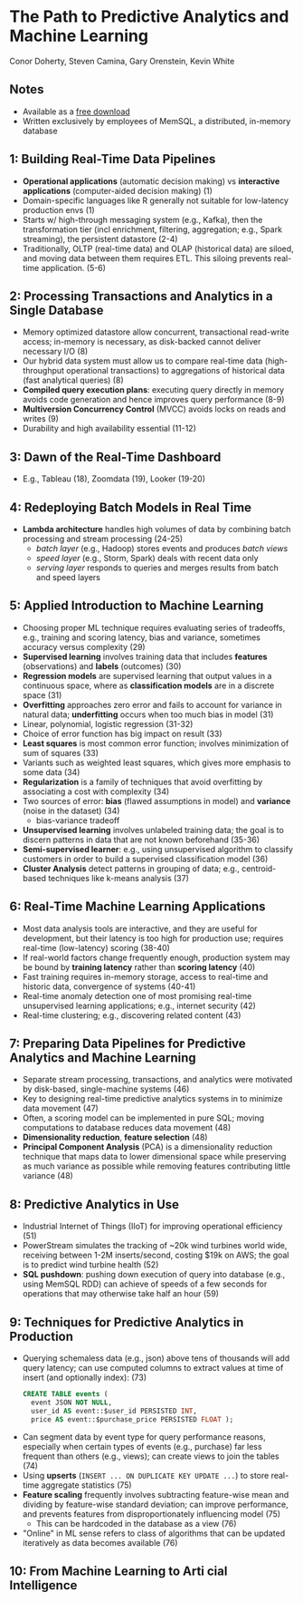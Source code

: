 # The Path to Predictive Analytics and Machine Learning
Conor Doherty, Steven Camina, Gary Orenstein, Kevin White

## Notes

* Available as a [free download](http://www.oreilly.com/data/free/the-path-to-predictive-analytics-and-machine-learning.csp)
* Written exclusively by employees of MemSQL, a distributed, in-memory database

## 1: Building Real-Time Data Pipelines

* **Operational applications** (automatic decision making) vs **interactive applications** (computer-aided decision making) (1)
* Domain-specific languages like R generally not suitable for low-latency production envs (1)
* Starts w/ high-through messaging system (e.g., Kafka), then the transformation tier (incl enrichment, filtering, aggregation; e.g., Spark streaming), the persistent datastore (2-4)
* Traditionally, OLTP (real-time data) and OLAP (historical data) are siloed, and moving data between them requires ETL. This siloing prevents real-time application. (5-6)

## 2: Processing Transactions and Analytics in a Single Database

* Memory optimized datastore allow concurrent, transactional read-write access; in-memory is necessary, as disk-backed cannot deliver necessary I/O (8)
* Our hybrid data system must allow us to compare real-time data (high-throughput operational transactions) to aggregations of historical data (fast analytical queries) (8)
* **Compiled query execution plans**: executing query directly in memory avoids code generation and hence improves query performance (8-9)
* **Multiversion Concurrency Control** (MVCC) avoids locks on reads and writes (9)
* Durability and high availability essential (11-12)

## 3: Dawn of the Real-Time Dashboard

* E.g., Tableau (18), Zoomdata (19), Looker (19-20)

## 4: Redeploying Batch Models in Real Time

* **Lambda architecture** handles high volumes of data by combining batch processing and stream processing (24-25)
  - *batch layer* (e.g., Hadoop) stores events and produces *batch views*
  - *speed layer* (e.g., Storm, Spark) deals with recent data only
  - *serving layer* responds to queries and merges results from batch and speed layers

## 5: Applied Introduction to Machine Learning

* Choosing proper ML technique requires evaluating series of tradeoffs, e.g., training and scoring latency, bias and variance, sometimes accuracy versus complexity (29)
* **Supervised learning** involves training data that includes **features** (observations) and **labels** (outcomes) (30)
* **Regression models** are supervised learning that output values in a continuous space, where as **classification models** are in a discrete space (31)
* **Overfitting** approaches zero error and fails to account for variance in natural data; **underfitting** occurs when too much bias in model (31)
* Linear, polynomial, logistic regression (31-32)
* Choice of error function has big impact on result (33)
* **Least squares** is most common error function; involves minimization of sum of squares (33)
* Variants such as weighted least squares, which gives more emphasis to some data (34)
* **Regularization** is a family of techniques that avoid overfitting by associating a cost with complexity (34)
* Two sources of error: **bias** (flawed assumptions in model) and **variance** (noise in the dataset) (34)
  - bias-variance tradeoff
* **Unsupervised learning** involves unlabeled training data; the goal is to discern patterns in data that are not known beforehand (35-36)
* **Semi-supervised learner**: e.g., using unsupervised algorithm to classify customers in order to build a supervised classification model (36)
* **Cluster Analysis** detect patterns in grouping of data; e.g., centroid-based techniques like k-means analysis (37)

## 6: Real-Time Machine Learning Applications

* Most data analysis tools are interactive, and they are useful for development, but their latency is too high for production use; requires real-time (low-latency) scoring (38-40)
* If real-world factors change frequently enough, production system may be bound by **training latency** rather than **scoring latency** (40)
* Fast training requires in-memory storage, access to real-time and historic data, convergence of systems (40-41)
* Real-time anomaly detection one of most promising real-time unsupervised learning applications; e.g., internet security (42)
* Real-time clustering; e.g., discovering related content (43)

## 7: Preparing Data Pipelines for Predictive Analytics and Machine Learning

* Separate stream processing, transactions, and analytics were motivated by disk-based, single-machine systems (46)
* Key to designing real-time predictive analytics systems in to minimize data movement (47)
* Often, a scoring model can be implemented in pure SQL; moving computations to database reduces data movement (48)
* **Dimensionality reduction**, **feature selection** (48)
* **Principal Component Analysis** (PCA) is a dimensionality reduction technique that maps data to lower dimensional space while preserving as much variance as possible while removing features contributing little variance (48)

## 8: Predictive Analytics in Use

* Industrial Internet of Things (IIoT) for improving operational efficiency (51)
* PowerStream simulates the tracking of ~20k wind turbines world wide, receiving between 1-2M inserts/second, costing $19k on AWS; the goal is to predict wind turbine health (52)
* **SQL pushdown**: pushing down execution of query into database (e.g., using MemSQL RDD) can achieve of speeds of a few seconds for operations that may otherwise take half an hour (59)

## 9: Techniques for Predictive Analytics in Production

* Querying schemaless data (e.g., json) above tens of thousands will add query latency; can use computed columns to extract values at time of insert (and optionally index): (73)
  ```SQL
  CREATE TABLE events (
    event JSON NOT NULL,
    user_id AS event::$user_id PERSISTED INT,
    price AS event::$purchase_price PERSISTED FLOAT );
  ```
* Can segment data by event type for query performance reasons, especially when certain types of events (e.g., purchase) far less frequent than others (e.g., views); can create views to join the tables (74)
* Using **upserts** (`INSERT ... ON DUPLICATE KEY UPDATE ...`) to store real-time aggregate statistics (75)
* **Feature scaling** frequently involves subtracting feature-wise mean and dividing by feature-wise standard deviation; can improve performance, and prevents features from disproportionately influencing model (75)
  - This can be hardcoded in the database as a view (76)
* "Online" in ML sense refers to class of algorithms that can be updated iteratively as data becomes available (76) 

## 10: From Machine Learning to Arti cial Intelligence
